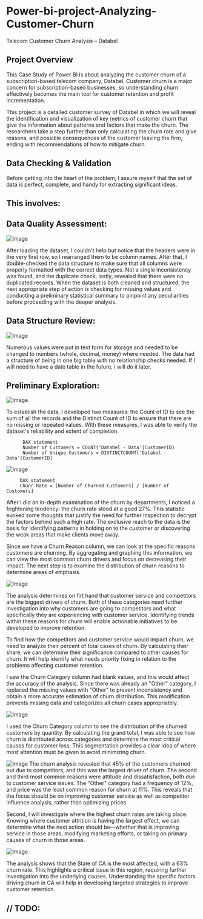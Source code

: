 # Power-bi-project-Analyzing-Customer-Churn
Telecom Customer Churn Analysis – Databel


Project Overview
----------------

This Case Study of Power BI is about analyzing the customer churn of a subscription-based telecom company, Databel. Customer churn is a major concern for subscription-based businesses, so understanding churn effectively becomes the main tool for customer retention and profit incrementation.

This project is a detailed customer survey of Databel in which we will reveal the identification and visualization of key metrics of customer churn that give the information about patterns and factors that make the churn. The researchers take a step further than only calculating the churn rate and give reasons, and possible consequences of the customer leaving the firm, ending with recommendations of how to mitigate churn.


Data Checking & Validation
----

Before getting into the heart of the problem, I assure myself that the set of data is perfect, complete, and handy for extracting significant ideas. 

This involves:
---

 Data Quality Assessment:
 ----
   ![Image](https://github.com/user-attachments/assets/43a548c0-562c-4894-ab84-4aa1592bcca3)
   
   After loading the dataset, I couldn't help but notice that the headers were in the very first row, so I rearranged them to be column names. After that, I double-checked the data structure to make sure that all columns were properly formatted with the correct data types. Not a single inconsistency was found, and the duplicate check, lastly, revealed that there were no duplicated records. When the dataset is both cleaned and structured, the next appropriate step of action is checking for missing values and conducting a preliminary statistical summary to pinpoint any peculiarities before proceeding with the deeper analysis. 


 Data Structure Review: 
 ----
   ![Image](https://github.com/user-attachments/assets/879c4918-74c8-4d05-bc80-412d01268a37)
   
  Numerous values were put in text form for storage and needed to be changed to numbers (whole, decimal, money) where needed. The data had a structure of being in one big table with no relationship checks needed. 
  If I will need to have a date table in the future, I will do it later.

 Preliminary Exploration:
 ---
   ![Image](https://github.com/user-attachments/assets/d73aa4b1-017c-4368-95b0-03c158eccff1).
    
   To establish the data, I developed two measures: the Count of ID to see the sum of all the 
   records and the Distinct Count of ID to ensure that there 
   are no missing or repeated values. With these measures, I was able to verify the dataset's 
   reliability and extent of completion. 
   
          DAX statement
          Number of Customers = COUNT('Databel - Data'[CustomerID]
          Number of Unique Customers = DISTINCTCOUNT('Databel - Data'[CustomerID]
     
   ![Image](https://github.com/user-attachments/assets/8c9551e3-be65-449c-b548-4dbcf27bc10c)
   
         DAX statement 
         Chunr Rate = [Number of Churned Customers] / [Number of Customers]
      
    
   After I did an in-depth examination of the churn by departments, I noticed a frightening 
   tendency: the churn rate stood at a good 27%. This statistic evoked some thoughts that 
   justify the need for further inspection to decrypt the factors behind such a high rate. The 
   exclusive reach to the data  is the basis for identifying patterns in holding on to the 
   customer or discovering the weak  areas that make clients move away.

   Since we have a Churn Reason column, we can look at the specific reasons customers are 
   churning. By aggregating and graphing this information, we can view the most common churn 
   drivers and focus on decreasing their impact. The next step is to examine the distribution 
   of churn reasons to determine areas of emphasis.

   ![Image](https://github.com/user-attachments/assets/8bddbff3-583b-40cd-aaa3-209cd936ee26)

  The analysis determines on firt hand that customer service and competitors are the biggest 
  drivers of churn. Both of these categories need further investigation into why customers are 
  going to competitors and what specifically they are experiencing with customer service. 
  Identifying trends within these reasons for churn will enable actionable initiatives to be 
  developed to improve retention.

  To find how the competitors and customer service would impact churn, we need to analyze 
  their percent of total cases of churn. By calculating their share, we can determine their 
  significance compared to other causes for churn. It will help identify what needs priority 
  fixing in relation to the problems affecting customer retention.

  I saw the Churn Category column had blank values, and this would affect the accuracy of the 
  analysis. Since there was already an "Other" category, I replaced the missing values with 
 "Other" to prevent inconsistency and obtain a more accurate estimation of churn distribution. 
  This modification prevents missing data and categorizes all churn cases appropriately.

  ![Image](https://github.com/user-attachments/assets/69b7e4e9-b87b-44d6-a056-b5ea2f9dc462)

  I used the Churn Category column to see the distribution of the churned customers by 
  quantity. By calculating the grand total, I was able to see how churn is distributed across 
  categories and determine the most critical causes for customer loss. This segmentation 
  provides a clear idea of where most attention must be given to avoid minimizing churn.

  ![Image](https://github.com/user-attachments/assets/fda08381-96f9-483c-a896-70b801cbbc51)
  The churn analysis revealed that 45% of the customers churned out due to competitors, and 
  this was the largest driver of churn. The second and third most common reasons were attitude 
  and dissatisfaction, both due to customer service issues. The "Other" category had a 
  frequency of 12%, and price was the least common reason for churn at 11%. This reveals that 
  the focus should be on improving customer service as well as competitor influence analysis, 
  rather than optimizing prices.


   Second, I will investigate where the highest churn rates are taking place. Knowing where customer attrition is having the largest effect, we can determine what the next action should be—whether that is 
  improving service in those areas, modifying marketing efforts, or taking on primary causes of churn in those areas.

  ![Image](https://github.com/user-attachments/assets/0ac5f4cf-87ab-4489-858c-672ca8b27d8c)

  
  The analysis shows that the State of CA is the most affected, with a 63% churn rate. This highlights a critical issue in this region, requiring further investigation into the underlying causes. Understanding 
  the specific factors driving churn in CA will help in developing targeted strategies to improve customer retention.

  

  

  


 
  

  
  

   

// TODO:
--
 
